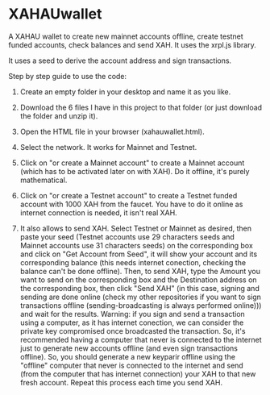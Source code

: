 # XAHAUwallet

A XAHAU wallet to create new mainnet accounts offline, create testnet funded accounts, check balances and send XAH. It uses the xrpl.js library.

It uses a seed to derive the account address and sign transactions.

Step by step guide to use the code:

1) Create an empty folder in your desktop and name it as you like.

2) Download the 6 files I have in this project to that folder (or just download the folder and unzip it).

3) Open the HTML file in your browser (xahauwallet.html).

4) Select the network. It works for Mainnet and Testnet.

5) Click on "or create a Mainnet account" to create a Mainnet account (which has to be activated later on with XAH). Do it offline, it's purely mathematical.

6) Click on "or create a Testnet account" to create a Testnet funded account with 1000 XAH from the faucet. You have to do it online as internet connection is needed, it isn't real XAH.

7) It also allows to send XAH. Select Testnet or Mainnet as desired, then paste your seed (Testnet accounts use 29 characters seeds and Mainnet accounts use 31 characters seeds) on the corresponding box and click on "Get Account from Seed", it will show your account and its corresponding balance (this needs internet conection, checking the balance can't be done offline). Then, to send XAH, type the Amount you want to send on the corresponding box and the Destination address on the corresponding box, then click "Send XAH" (in this case, signing and sending are done online (check my other repositories if you want to sign transactions offline (sending-broadcasting is always performed online))) and wait for the results. Warning: if you sign and send a transaction using a computer, as it has internet conection, we can consider the private key compromised once broadcasted the transaction. So, it's recommended having a computer that never is connected to the internet just to generate new accounts offline (and even sign transactions offline). So, you should generate a new keyparir offline using the "offline" computer that never is connected to the internet and send (from the computer that has internet connection) your XAH to that new fresh account. Repeat this process each time you send XAH.

